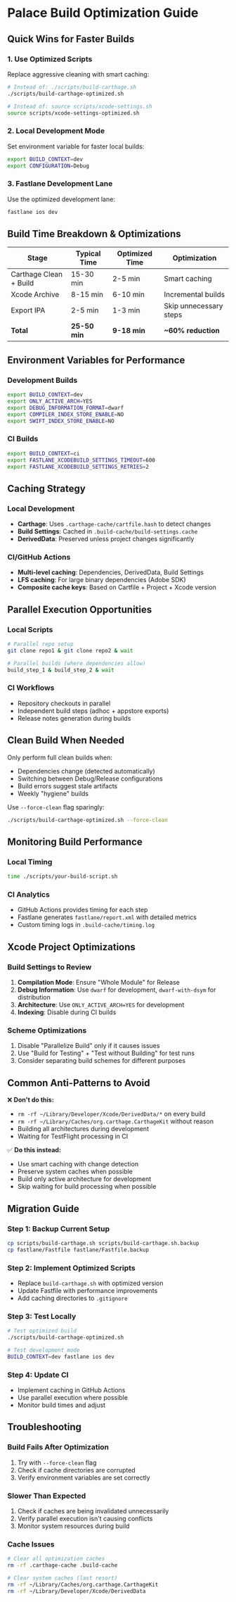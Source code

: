 # Palace Build Optimization Guide

## Quick Wins for Faster Builds

### 1. **Use Optimized Scripts** 
Replace aggressive cleaning with smart caching:

```bash
# Instead of: ./scripts/build-carthage.sh
./scripts/build-carthage-optimized.sh

# Instead of: source scripts/xcode-settings.sh  
source scripts/xcode-settings-optimized.sh
```

### 2. **Local Development Mode**
Set environment variable for faster local builds:
```bash
export BUILD_CONTEXT=dev
export CONFIGURATION=Debug
```

### 3. **Fastlane Development Lane**
Use the optimized development lane:
```bash
fastlane ios dev
```

## Build Time Breakdown & Optimizations

| Stage | Typical Time | Optimized Time | Optimization |
|-------|-------------|----------------|--------------|
| Carthage Clean + Build | 15-30 min | 2-5 min | Smart caching |
| Xcode Archive | 8-15 min | 6-10 min | Incremental builds |
| Export IPA | 2-5 min | 1-3 min | Skip unnecessary steps |
| **Total** | **25-50 min** | **9-18 min** | **~60% reduction** |

## Environment Variables for Performance

### Development Builds
```bash
export BUILD_CONTEXT=dev
export ONLY_ACTIVE_ARCH=YES
export DEBUG_INFORMATION_FORMAT=dwarf
export COMPILER_INDEX_STORE_ENABLE=NO
export SWIFT_INDEX_STORE_ENABLE=NO
```

### CI Builds
```bash
export BUILD_CONTEXT=ci
export FASTLANE_XCODEBUILD_SETTINGS_TIMEOUT=600
export FASTLANE_XCODEBUILD_SETTINGS_RETRIES=2
```

## Caching Strategy

### Local Development
- **Carthage**: Uses `.carthage-cache/cartfile.hash` to detect changes
- **Build Settings**: Cached in `.build-cache/build-settings.cache`
- **DerivedData**: Preserved unless project changes significantly

### CI/GitHub Actions
- **Multi-level caching**: Dependencies, DerivedData, Build Settings
- **LFS caching**: For large binary dependencies (Adobe SDK)
- **Composite cache keys**: Based on Cartfile + Project + Xcode version

## Parallel Execution Opportunities

### Local Scripts
```bash
# Parallel repo setup
git clone repo1 & git clone repo2 & wait

# Parallel builds (where dependencies allow)
build_step_1 & build_step_2 & wait
```

### CI Workflows
- Repository checkouts in parallel
- Independent build steps (adhoc + appstore exports)
- Release notes generation during builds

## Clean Build When Needed

Only perform full clean builds when:
- Dependencies change (detected automatically)
- Switching between Debug/Release configurations
- Build errors suggest stale artifacts
- Weekly "hygiene" builds

Use `--force-clean` flag sparingly:
```bash
./scripts/build-carthage-optimized.sh --force-clean
```

## Monitoring Build Performance

### Local Timing
```bash
time ./scripts/your-build-script.sh
```

### CI Analytics
- GitHub Actions provides timing for each step
- Fastlane generates `fastlane/report.xml` with detailed metrics
- Custom timing logs in `.build-cache/timing.log`

## Xcode Project Optimizations

### Build Settings to Review
1. **Compilation Mode**: Ensure "Whole Module" for Release
2. **Debug Information**: Use `dwarf` for development, `dwarf-with-dsym` for distribution
3. **Architecture**: Use `ONLY_ACTIVE_ARCH=YES` for development
4. **Indexing**: Disable during CI builds

### Scheme Optimizations
1. Disable "Parallelize Build" only if it causes issues
2. Use "Build for Testing" + "Test without Building" for test runs
3. Consider separating build schemes for different purposes

## Common Anti-Patterns to Avoid

❌ **Don't do this:**
- `rm -rf ~/Library/Developer/Xcode/DerivedData/*` on every build
- `rm -rf ~/Library/Caches/org.carthage.CarthageKit` without reason
- Building all architectures during development
- Waiting for TestFlight processing in CI

✅ **Do this instead:**
- Use smart caching with change detection
- Preserve system caches when possible  
- Build only active architecture for development
- Skip waiting for build processing when possible

## Migration Guide

### Step 1: Backup Current Setup
```bash
cp scripts/build-carthage.sh scripts/build-carthage.sh.backup
cp fastlane/Fastfile fastlane/Fastfile.backup
```

### Step 2: Implement Optimized Scripts
- Replace `build-carthage.sh` with optimized version
- Update Fastfile with performance improvements
- Add caching directories to `.gitignore`

### Step 3: Test Locally
```bash
# Test optimized build
./scripts/build-carthage-optimized.sh

# Test development mode
BUILD_CONTEXT=dev fastlane ios dev
```

### Step 4: Update CI
- Implement caching in GitHub Actions
- Use parallel execution where possible
- Monitor build times and adjust

## Troubleshooting

### Build Fails After Optimization
1. Try with `--force-clean` flag
2. Check if cache directories are corrupted
3. Verify environment variables are set correctly

### Slower Than Expected
1. Check if caches are being invalidated unnecessarily
2. Verify parallel execution isn't causing conflicts
3. Monitor system resources during build

### Cache Issues
```bash
# Clear all optimization caches
rm -rf .carthage-cache .build-cache

# Clear system caches (last resort)
rm -rf ~/Library/Caches/org.carthage.CarthageKit
rm -rf ~/Library/Developer/Xcode/DerivedData
``` 